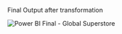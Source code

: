 Final Output after transformation


![Power BI Final - Global Superstore](https://user-images.githubusercontent.com/43185641/202651923-0504faa1-3c37-4f15-bbdc-7c8a7f37f36c.png)
